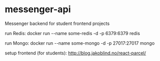 # messenger-api
Messenger backend for student frontend projects

run Redis:
docker run --name some-redis -d -p 6379:6379 redis

run Mongo:
docker run --name some-mongo -d -p 27017:27017 mongo

setup frontend (for students):
http://blog.jakoblind.no/react-parcel/